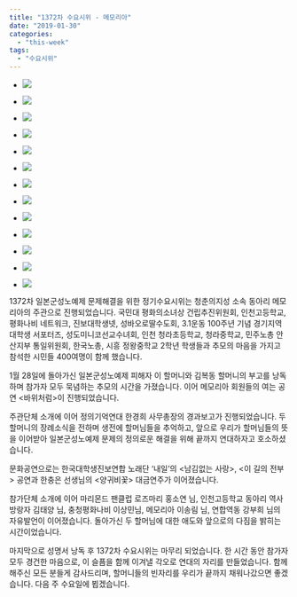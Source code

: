 ```yaml
---
title: "1372차 수요시위 - 메모리아"
date: "2019-01-30"
categories: 
  - "this-week"
tags: 
  - "수요시위"
---
```


- ![](https://r2.womenandwar.net/2019/02/1-1-1024x680.jpg)
    
- ![](https://r2.womenandwar.net/2019/02/2-1-1024x680.jpg)
    
- ![](https://r2.womenandwar.net/2019/02/3-1-1024x680.jpg)
    
- ![](https://r2.womenandwar.net/2019/02/4-1-1024x680.jpg)
    
- ![](https://r2.womenandwar.net/2019/02/5-1-1024x680.jpg)
    
- ![](https://r2.womenandwar.net/2019/02/6-1-1024x680.jpg)
    
- ![](https://r2.womenandwar.net/2019/02/7-1-1024x680.jpg)
    
- ![](https://r2.womenandwar.net/2019/02/8-1-1024x680.jpg)
    
- ![](https://r2.womenandwar.net/2019/02/9-1024x680.jpg)
    
- ![](https://r2.womenandwar.net/2019/02/10-1024x680.jpg)
    
- ![](https://r2.womenandwar.net/2019/02/11-1024x680.jpg)
    
- ![](https://r2.womenandwar.net/2019/02/12-1024x680.jpg)
    
- ![](https://r2.womenandwar.net/2019/02/13-1024x680.jpg)
    

1372차 일본군성노예제 문제해결을 위한 정기수요시위는 청춘의지성 소속 동아리 메모리아의 주관으로 진행되었습니다. 국민대 평화의소녀상 건립추진위원회, 인천고등학교, 평화나비 네트워크, 진보대학생넷, 성바오로딸수도회, 3.1운동 100주년 기념 경기지역 대학생 서포터즈, 성도미니코선교수녀회, 인천 청라초등학교, 청라중학교, 민주노총 안산지부 통일위원회, 한국노총, 시흥 정왕중학교 2학년 학생들과 추모의 마음을 가지고 참석한 시민들 400여명이 함께 했습니다.

1월 28일에 돌아가신 일본군성노예제 피해자 이 할머니와 김복동 할머니의 부고를 낭독하며 참가자 모두 묵념하는 추모의 시간을 가졌습니다. 이어 메모리아 회원들의 여는 공연 <바위처럼>이 진행되었습니다.

주관단체 소개에 이어 정의기억연대 한경희 사무총장의 경과보고가 진행되었습니다. 두 할머니의 장례소식을 전하며 생전에 할머님들을 추억하고, 앞으로 우리가 할머님들의 뜻을 이어받아 일본군성노예제 문제의 정의로운 해결을 위해 끝까지 연대하자고 호소하셨습니다.

문화공연으로는 한국대학생진보연합 노래단 ‘내일’의 <남김없는 사랑>, <이 길의 전부> 공연과 한충은 선생님의 <양귀비꽃> 대금연주가 이어졌습니다.

참가단체 소개에 이어 마리몬드 팬클럽 로즈마리 홍소연 님, 인천고등학교 동아리 역사방랑자 김태양 님, 충청평화나비 이상민님, 메모리아 이송림 님, 연합역동 강부희 님의 자유발언이 이어졌습니다. 돌아가신 두 할머님에 대한 애도와 앞으로의 다짐을 밝히는 시간이었습니다.

마지막으로 성명서 낭독 후 1372차 수요시위는 마무리 되었습니다. 한 시간 동안 참가자 모두 경건한 마음으로, 이 슬픔을 함께 이겨낼 각오로 연대의 자리를 만들었습니다. 함께 해주신 모든 분들게 감사드리며, 할머니들의 빈자리를 우리가 끝까지 채워나갔으면 좋겠습니다. 다음 주 수요일에 뵙겠습니다.
